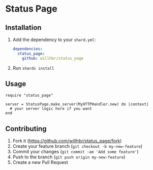 # Status Page

## Installation

1. Add the dependency to your `shard.yml`:

   ```yaml
   dependencies:
     status_page:
       github: willhbr/status_page
   ```

2. Run `shards install`

## Usage

```crystal
require "status_page"

server = StatusPage.make_server(MyHTTPHandler.new) do |context|
  # your server logic here if you want
end
```

## Contributing

1. Fork it (<https://github.com/willhbr/status_page/fork>)
1. Create your feature branch (`git checkout -b my-new-feature`)
1. Commit your changes (`git commit -am 'Add some feature'`)
1. Push to the branch (`git push origin my-new-feature`)
1. Create a new Pull Request
